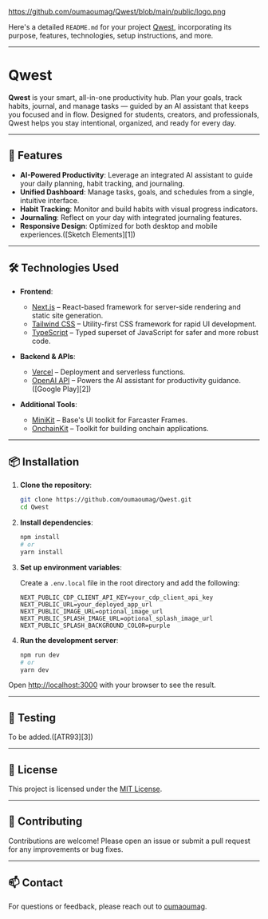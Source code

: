 https://github.com/oumaoumag/Qwest/blob/main/public/logo.png

Here's a detailed `README.md` for your project [Qwest](https://github.com/oumaoumag/Qwest), incorporating its purpose, features, technologies, setup instructions, and more.

---

# Qwest

**Qwest** is your smart, all-in-one productivity hub. Plan your goals, track habits, journal, and manage tasks — guided by an AI assistant that keeps you focused and in flow. Designed for students, creators, and professionals, Qwest helps you stay intentional, organized, and ready for every day.

---

## 🚀 Features

* **AI-Powered Productivity**: Leverage an integrated AI assistant to guide your daily planning, habit tracking, and journaling.
* **Unified Dashboard**: Manage tasks, goals, and schedules from a single, intuitive interface.
* **Habit Tracking**: Monitor and build habits with visual progress indicators.
* **Journaling**: Reflect on your day with integrated journaling features.
* **Responsive Design**: Optimized for both desktop and mobile experiences.([Sketch Elements][1])

---

## 🛠️ Technologies Used

* **Frontend**:

  * [Next.js](https://nextjs.org/) – React-based framework for server-side rendering and static site generation.
  * [Tailwind CSS](https://tailwindcss.com/) – Utility-first CSS framework for rapid UI development.
  * [TypeScript](https://www.typescriptlang.org/) – Typed superset of JavaScript for safer and more robust code.

* **Backend & APIs**:

  * [Vercel](https://vercel.com/) – Deployment and serverless functions.
  * [OpenAI API](https://openai.com/api/) – Powers the AI assistant for productivity guidance.([Google Play][2])

* **Additional Tools**:

  * [MiniKit](https://docs.base.org/minikit) – Base's UI toolkit for Farcaster Frames.
  * [OnchainKit](https://www.base.org/) – Toolkit for building onchain applications.

---

## 📦 Installation

1. **Clone the repository**:

   ```bash
   git clone https://github.com/oumaoumag/Qwest.git
   cd Qwest
   ```



2. **Install dependencies**:

   ```bash
   npm install
   # or
   yarn install
   ```



3. **Set up environment variables**:

   Create a `.env.local` file in the root directory and add the following:

   ```env
   NEXT_PUBLIC_CDP_CLIENT_API_KEY=your_cdp_client_api_key
   NEXT_PUBLIC_URL=your_deployed_app_url
   NEXT_PUBLIC_IMAGE_URL=optional_image_url
   NEXT_PUBLIC_SPLASH_IMAGE_URL=optional_splash_image_url
   NEXT_PUBLIC_SPLASH_BACKGROUND_COLOR=purple
   ```



4. **Run the development server**:

   ```bash
   npm run dev
   # or
   yarn dev
   ```



Open [http://localhost:3000](http://localhost:3000) with your browser to see the result.

---

## 🧪 Testing

To be added.([ATR93][3])

---

## 📄 License

This project is licensed under the [MIT License](LICENSE).

---

## 🙌 Contributing

Contributions are welcome! Please open an issue or submit a pull request for any improvements or bug fixes.

---

## 📫 Contact

For questions or feedback, please reach out to [oumaoumag](https://github.com/oumaoumag).

